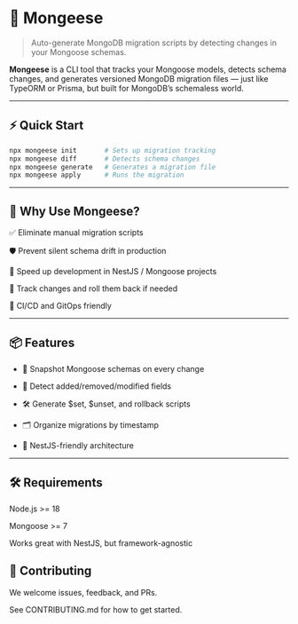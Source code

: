 # 🧬 Mongeese

> Auto-generate MongoDB migration scripts by detecting changes in your Mongoose schemas.

**Mongeese** is a CLI tool that tracks your Mongoose models, detects schema changes, and generates versioned MongoDB migration files — just like TypeORM or Prisma, but built for MongoDB’s schemaless world.

---

## ⚡ Quick Start

```bash
npx mongeese init       # Sets up migration tracking
npx mongeese diff       # Detects schema changes
npx mongeese generate   # Generates a migration file
npx mongeese apply      # Runs the migration
```
---
## 🧠 Why Use Mongeese?
✅ Eliminate manual migration scripts

🛡 Prevent silent schema drift in production

🚀 Speed up development in NestJS / Mongoose projects

🔁 Track changes and roll them back if needed

🧩 CI/CD and GitOps friendly

---
## 📦 Features
- 📸 Snapshot Mongoose schemas on every change

- 🧬 Detect added/removed/modified fields

- 🛠 Generate $set, $unset, and rollback scripts

- 🗂 Organize migrations by timestamp

- 🔌 NestJS-friendly architecture
---

## 🛠 Requirements
Node.js >= 18

Mongoose >= 7

Works great with NestJS, but framework-agnostic

## 🤝 Contributing
We welcome issues, feedback, and PRs.

See CONTRIBUTING.md for how to get started.
